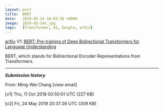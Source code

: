 ```yaml
---
layout: post
title:  BERT
date:   2019-05-24 16:03:30 +0800
image:  2019-05-24s.jpg
tags:   [Transformer, AI, Google, arXiv]
---
```


[arXiv](https://arxiv.org/abs/1810.04805) V1: [BERT: Pre-training of Deep Bidirectional Transformers for Language Understanding](https://arxiv.org/pdf/1810.04805.pdf)

BERT, which stands for Bidirectional Encoder Representations from Transformers.

---

***Submission history***

From: Ming-Wei Chang [view email] 

[v1] Thu, 11 Oct 2018 00:50:01 UTC (227 KB)

[v2] Fri, 24 May 2019 20:37:26 UTC (309 KB)